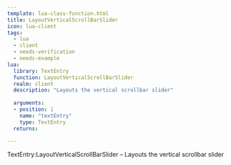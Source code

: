 ```yaml
---
template: lua-class-function.html
title: LayoutVerticalScrollBarSlider
icon: lua-client
tags:
  - lua
  - client
  - needs-verification
  - needs-example
lua:
  library: TextEntry
  function: LayoutVerticalScrollBarSlider
  realm: client
  description: "Layouts the vertical scrollbar slider"
  
  arguments:
  - position: 1
    name: "textEntry"
    type: TextEntry
  returns:
    
---
```


<div class="lua__search__keywords">
TextEntry:LayoutVerticalScrollBarSlider &#x2013; Layouts the vertical scrollbar slider
</div>

